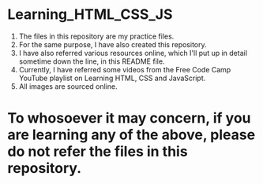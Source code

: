 # Learning_HTML_CSS_JS

1. The files in this repository are my practice files.
2. For the same purpose, I have also created this repository.
3. I have also referred various resources online, which I'll put up in detail sometime down the line, in this README file.
4. Currently, I have referred some videos from the Free Code Camp YouTube playlist on Learning HTML, CSS and JavaScript.
5. All images are sourced online. 

# To whosoever it may concern, if you are learning any of the above, please do not refer the files in this repository.

